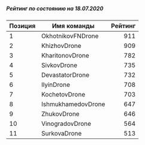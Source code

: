 ##### Рейтинг по состоянию на 18.07.2020

Позиция|Имя команды|Рейтинг
---|---|---:
1|OkhotnikovFNDrone|911
2|KhizhovDrone|909
3|KharitonovDrone|782
4|SivkovDrone|735
5|DevastatorDrone|732
6|IlyinDrone|708
7|KochetovDrone|703
8|IshmukhamedovDrone|647
9|ZhukovDrone|646
10|VinogradovDrone|564
11|SurkovaDrone|513

